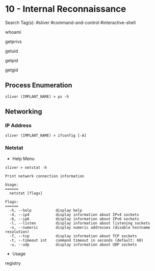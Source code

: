 # 10 - Internal Reconnaissance

Search Tag(s): #sliver #command-and-control #interactive-shell

whoami

getprivs

getuid

getpid

getgid

## Process Enumeration

```
sliver (IMPLANT_NAME) > ps -h
```

## Networking

### IP Address

`sliver (IMPLANT_NAME) > ifconfig [-A]`

### Netstat

- Help Menu

```
sliver > netstat -h

Print network connection information

Usage:
======
  netstat [flags]

Flags:
======
  -h, --help           display help
  -4, --ip4            display information about IPv4 sockets
  -6, --ip6            display information about IPv6 sockets
  -l, --listen         display information about listening sockets
  -n, --numeric        display numeric addresses (disable hostname resolution)
  -T, --tcp            display information about TCP sockets
  -t, --timeout int    command timeout in seconds (default: 60)
  -u, --udp            display information about UDP sockets
```

- Usage

registry